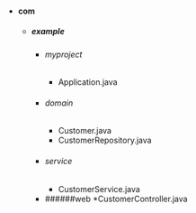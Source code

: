 * #### com
    * ##### example
        * ###### myproject
            * Application.java
        * ###### domain
            * Customer.java
            * CustomerRepository.java
        * ###### service
            * CustomerService.java 
        * ######web
            *CustomerController.java